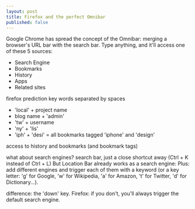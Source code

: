 ```yaml
---
layout: post
title: Firefox and the perfect Omnibar
published: false
---
```


Google Chrome has spread the concept of the Omnibar: merging a browser's URL bar with the search bar. Type anything, and it'll access one of these 5 sources:

* Search Engine
* Bookmarks
* History
* Apps
* Related sites

firefox prediction
key words separated by spaces

* 'local' + project name
* blog name + 'admin'
* 'tw' + username
* 'ny' + 'lis'
* 'iph' + 'desi' = all bookmarks tagged 'iphone' and 'design'

access to history and bookmarks (and bookmark tags)

what about search engines?
search bar, just a close shortcut away (Ctrl + K instead of Ctrl + L)
But Location Bar already works as a search engine: 
Plus: add different engines and trigger each of them with a keyword (or a key letter: 'g' for Google, 'w' for Wikipedia, 'a' for Amazon, 't' for Twitter, 'd' for Dictionary...).

difference: the 'down' key.
Firefox: if you don't, you'll always trigger the default search engine.